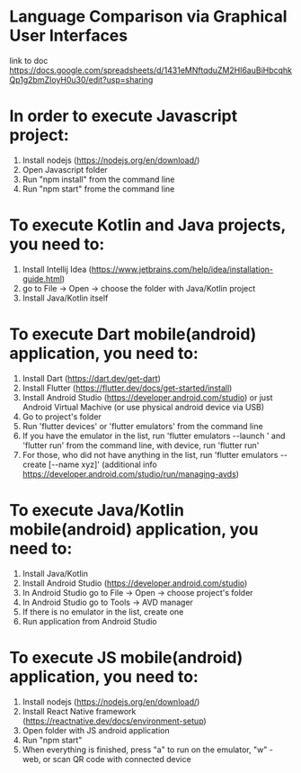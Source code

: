 # Language Comparison via Graphical User Interfaces
link to doc https://docs.google.com/spreadsheets/d/1431eMNftqduZM2Hl6auBiHbcqhkQp1g2bmZIoyH0u30/edit?usp=sharing

# In order to execute Javascript project:
1) Install nodejs (https://nodejs.org/en/download/)
2) Open Javascript folder
3) Run "npm install" from the command line
4) Run "npm start" frome the command line

# To execute Kotlin and Java projects, you need to:
1) Install Intellij Idea (https://www.jetbrains.com/help/idea/installation-guide.html)
2) go to File -> Open -> choose the folder with Java/Kotlin project
3) Install Java/Kotlin itself 

# To execute Dart mobile(android) application, you need to:
1) Install Dart (https://dart.dev/get-dart)
2) Install Flutter (https://flutter.dev/docs/get-started/install)
3) Install Android Studio (https://developer.android.com/studio) or just Android Virtual Machive (or use physical android device via USB)
4) Go to project's folder
5) Run 'flutter devices' or 'flutter emulators' from the command line 
6) If you have the emulator in the list, run 'flutter emulators --launch <emulator id>' and 'flutter run' from the command line, with device, run 'flutter run'
7) For those, who did not have anything in the list, run 'flutter emulators --create [--name xyz]' (additional info https://developer.android.com/studio/run/managing-avds)

# To execute Java/Kotlin mobile(android) application, you need to:
1) Install Java/Kotlin
2) Install Android Studio (https://developer.android.com/studio)
3) In Android Studio go to File -> Open -> choose project's folder
4) In Android Studio go to Tools -> AVD manager
5) If there is no emulator in the list, create one 
6) Run application from Android Studio

# To execute JS mobile(android) application, you need to:
1) Install nodejs (https://nodejs.org/en/download/)
2) Install React Native framework (https://reactnative.dev/docs/environment-setup)
3) Open folder with JS android application
4) Run "npm start"
5) When everything is finished, press "a" to run on the emulator, "w" - web, or scan QR code with connected device
